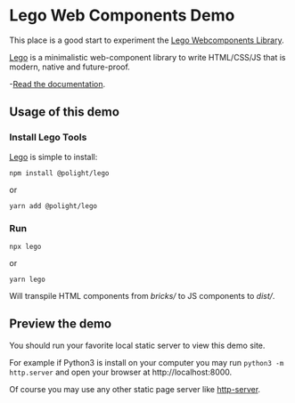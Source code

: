 # Lego Web Components Demo

This place is a good start to experiment the [Lego Webcomponents Library](https://github.com/Polight/lego).

[Lego](https://lego.js.org) is a minimalistic web-component library to write HTML/CSS/JS that is modern, native and future-proof.

-[Read the documentation](https://lego.js.org).

## Usage of this demo

### Install Lego Tools

[Lego](https://lego.js.org/getting-started/) is simple to install:

```
npm install @polight/lego
```

or

```
yarn add @polight/lego
```

### Run

```
npx lego
```

or

```
yarn lego
```

Will transpile HTML components from _bricks/_ to JS components to _dist/_.

## Preview the demo

You should run your favorite local static server to view this demo site.

For example if Python3 is install on your computer you may run `python3 -m http.server` and open your browser at http://localhost:8000.

Of course you may use any other static page server like [http-server](https://github.com/http-party/http-server).
